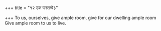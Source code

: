 +++
title = "१२ उरु णस्तन्वे३"

+++
To us, ourselves, give ample room, give for our dwelling ample room  
     Give ample room to us to live.
